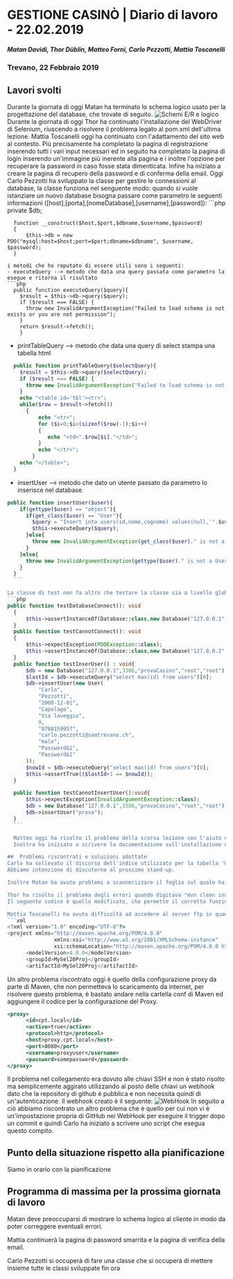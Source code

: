 # GESTIONE CASINÒ | Diario di lavoro - 22.02.2019
##### Matan Davidi, Thor Düblin, Matteo Forni, Carlo Pezzotti, Mattia Toscanelli
### Trevano, 22 Febbraio 2019

## Lavori svolti
Durante la giornata di oggi Matan ha terminato lo schema logico usato per la progettazione del database, che trovate di seguito.
![Schemi E/R e logico](../media/22.02.2019_E-R_logical_scheme_first_draft.jpg)
Durante la giornata di oggi Thor ha continuato l'installazione del WebDriver di Selenium, riuscendo a risolvere il problema legato al pom.xml dell'ultima lezione.
Mattia Toscanelli oggi ha continuato con l'adattamento del sito web al contesto. Più precisamente ha completato la pagina di registrazione inserendo tutti i vari input necessari ed in seguito ha completato la pagina di login inserendo un'immagine più inerente alla pagina e i inoltre l'opzione per recuperare la password in caso fosse stata dimenticata. Infine ha iniziato a creare la pagina di recupero della password e di conferma della email.
Oggi Carlo Pezzotti ha sviluppato la classe per gestire le connessioni al database, la classe funziona nel senguente modo: quando si vuole istanziare un nuovo database bisogna passare come parametro le seguenti informazioni ([host],[porta],[nomeDatabase],[username],[password]):
    ```php
      private $db;

      function __construct($host,$port,$dbname,$username,$password)
      {
          $this->db = new PDO("mysql:host=$host;port=$port;dbname=$dbname", $username, $password);
      }
  ```
  i metodi che ho reputato di essere utili sono i seguenti:
  - executeQuery --> metodo che data una query passata come parametro la esegue e ritorna il risultato
  ```php
    public function executeQuery($query){
      $result = $this->db->query($query);
      if ($result === FALSE) {
        throw new InvalidArgumentException("Failed to load schema is not exists or you are not permission");
      }
      return $result->fetch();
      }
  ```
  - printTableQuery --> metodo che data una query di select stampa una tabella html
  ```php
    public function printTableQuery($selectQuery){
      $result = $this->db->query($selectQuery);
      if ($result === FALSE) {
        throw new InvalidArgumentException("Failed to load schema is not exists or you are not permission");
      }
      echo "<table id='tbl'><tr>";
      while($row = $result->fetch())
        {
            echo "<tr>";
            for ($i=0;$i<(sizeof($row)-1);$i++)
            {
               echo "<td>".$row[$i]."</td>";
            }
            echo "</tr>";
          }
      echo "</table>";
    }
  ```

  - insertUser --> metodo che dato un utente passato da parametro lo inserisce nel database.
  ```php
  public function insertUser($user){
      if(gettype($user) == "object"){
        if(get_class($user) == "User"){
          $query = "Insert into users(id,nome,cognome) values(null,'".$user->getName()."','".$user->getSurname()."')";
          $this->executeQuery($query);
        }else{
          throw new InvalidArgumentException(get_class($user)." is not a User class");
        }
      }else{
        throw new InvalidArgumentException(gettype($user)." is not a User class");
      }
    }
    ```

La classe di test non fa altro che testare la classe sia a livello globale che a livello modulare dei singoli metodi
  ```php
  public function testDatabaseConnect(): void
    {
        $this->assertInstanceOf(Database::class,new Database("127.0.0.1",3306,"provaCasino","root","root"));
    }
    public function testCannotConnect(): void
    {
        $this->expectException(PDOException::class);
        $this->assertInstanceOf(Database::class,new Database("127.0.0.2",3306,"provaCasino","root","root"));
    }
    public function testInserUser() : void{
        $db = new Database("127.0.0.1",3306,"provaCasino","root","root");
        $lastId = $db->executeQuery("select max(id) from users")[0];
        $db->insertUser(new User(
            "Carlo",
            "Pezzotti",
            "2000-12-01",
            "Capolago",
            "Via laveggio",
            9,
            "0788159957",
            "carlo.pezzotti@samtrevano.ch",
            "male",
            "Password&1",
            "Password&1"
        ));
        $nowId = $db->executeQuery("select max(id) from users")[0];
        $this->assertTrue(($lastId+1 == $nowId));
    }

    public function testCannotInsertUser():void{
        $this->expectException(InvalidArgumentException::class);
        $db = new Database("127.0.0.1",3306,"provaCasino","root","root");
        $db->insertUser("prova");
    }
    ```

    Matteo oggi ha risolto il problema della scorsa lezione con l'aiuto di Carlo per la quale non si riusciva a collegare Jenkins a Github e quindi ha messo in comunicazione i due sistemi facendo si che quando si esegue un push il sistema esegue i test di prova creati in precedenza da Carlo.
    Inoltra ha iniziato a scrivere la documentazione sull'installazione e configurazione di Jenkins portando a termine la prima parte.

##  Problemi riscontrati e soluzioni adottate
Carlo ha sollevato il discorso dell'indice utilizzato per la tabella 'User' del database: secondo lui, infatti, sarebbe meglio aggiungere una colonna 'id' all'entity set perché questo renderebbe le operazioni in PHP più semplici e veloci, mentre Matan afferma che così facendo si aggiungerebbe una colonna inutile all'entità che appesantirebbe qualsiasi operazione su di essa.
Abbiamo intenzione di discuterne al prossimo stand-up.

Inoltre Matan ha avuto problemi a scannerizzare il foglio sul quale ha disegnato il diagramma E/R e lo schema logico sulla stampante di scuola. Alla fine ha dovuto salvare il risultato della scansione, sotto forma di file PDF, su una chiavetta USB, utilizzando il menù "Pannello USB".

Thor ha risolto il problema degli errori quando digitava "mvn clean install" nella cartella del progetto di Selenium. I problemi erano causati da un errata configurazione del file pom.xml, che non riconosceva delle versioni di Maven.
Il seguente codice è quello modificato, che permette il corretto funzionamento del "mvn clean install"

Mattia Toscanelli ha avuto difficoltà ad accedere al server ftp in quanto aveva dimenticato i dati d'accesso. Inoltre ha avuto problmei nel mettere responsive l'input select. Dopo qualche modifica in css è riuscito.
```xml
<?xml version="1.0" encoding="UTF-8"?>
<project xmlns="http://maven.apache.org/POM/4.0.0"
                 xmlns:xsi="http://www.w3.org/2001/XMLSchema-instance"
                 xsi:schemaLocation="http://maven.apache.org/POM/4.0.0 http://maven.apache.org/xsd/maven-4.0.0.xsd">
        <modelVersion>4.0.0</modelVersion>
        <groupId>MySel20Proj</groupId>
        <artifactId>MySel20Proj</artifactId>
```
Un altro problema riscontrato oggi è quello della configurazione proxy da parte di Maven, che non permetteva lo scaricamento da internet, per risolvere questo problema, è bastato andare nella cartella conf di Maven ed aggiungere il codice per la configurazione del Proxy.
```xml
<proxy>
      <id>cpt.local</id>
      <active>true</active>
      <protocol>http</protocol>
      <host>proxy.cpt.local</host>
      <port>8080</port>
      <username>proxyuser</username>
      <password>somepassword</password>
</proxy>
```
Il problema nel collegamento era dovuto alle chiavi SSH e non è stato risolto ma semplicemente aggirato utilizzando al posto delle chiavi un webhook dato che la repository di github è pubblica e non necessita quindi di un'autenticazione. Il webhook creato è il seguente:
![WebHook](../media/webhook.png)
In seguito a ciò abbiamo riscontrato un altro problema che è quello per cui non vi è un'impostazione propria di GitHub nei WebHook per eseguire il trigger dopo un commit e quindi Carlo ha iniziato a scrivere uno script che esegua questo compito.
##  Punto della situazione rispetto alla pianificazione
Siamo in orario con la pianificazione


## Programma di massima per la prossima giornata di lavoro
Matan deve preoccuparsi di mostrare lo schema logico al cliente in modo da poter correggere eventuali errori.

Mattia continuerà la pagina di password smarrita e la pagina di verifica della email.

Carlo Pezzotti si occuperà di fare una classe che si occuperà di mettere insieme tutte le classi sviluppate fin ora
